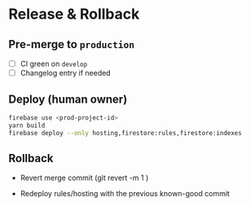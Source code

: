 # Release & Rollback

## Pre-merge to `production`

- [ ] CI green on `develop`
- [ ] Changelog entry if needed

## Deploy (human owner)

```bash
firebase use <prod-project-id>
yarn build
firebase deploy --only hosting,firestore:rules,firestore:indexes
```

## Rollback

- Revert merge commit (git revert -m 1 <sha>)

- Redeploy rules/hosting with the previous known-good commit

